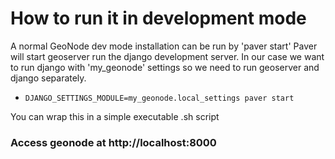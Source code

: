 # How to run it in development mode

A normal GeoNode dev mode installation can be run by 'paver start'
Paver will start geoserver run the django development server. In our case we want to run django with 'my_geonode' settings so we need to run geoserver and django separately.

* `DJANGO_SETTINGS_MODULE=my_geonode.local_settings paver start`

You can wrap this in a simple executable .sh script

### Access geonode at http://localhost:8000
